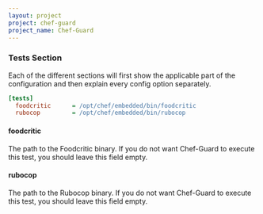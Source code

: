```yaml
---
layout: project
project: chef-guard
project_name: Chef-Guard
---
```


### Tests Section
Each of the different sections will first show the applicable part of the configuration and then explain every config option separately.

~~~ ini
[tests]
  foodcritic      = /opt/chef/embedded/bin/foodcritic
  rubocop         = /opt/chef/embedded/bin/rubocop
~~~

#### foodcritic
The path to the Foodcritic binary. If you do not want Chef-Guard to execute this test, you should leave this field empty.

#### rubocop
The path to the Rubocop binary. If you do not want Chef-Guard to execute this test, you should leave this field empty.
